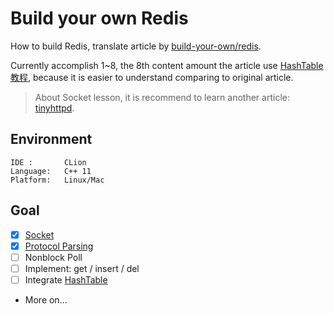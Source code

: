 # Build your own Redis

How to build Redis, translate article by [build-your-own/redis](https://build-your-own.org/redis).

Currently accomplish 1~8, the 8th content amount the article use [HashTable教程](https://github.com/akerdi/build-your-own-hash-table), because it is easier to understand comparing to original article.

> About Socket lesson, it is recommend to learn another article: [tinyhttpd](https://github.com/akerdi/tinyhttpd).

## Environment

```
IDE :       CLion
Language:   C++ 11
Platform:   Linux/Mac
```

## Goal

+ [x] [Socket](./tech/01Server.md)
+ [x] [Protocol Parsing](./tech/02Protocol.md)
+ [ ] Nonblock Poll
+ [ ] Implement: get / insert / del
+ [ ] Integrate [HashTable](https://github.com/akerdi/build-your-own-hash-table)
+ More on...
